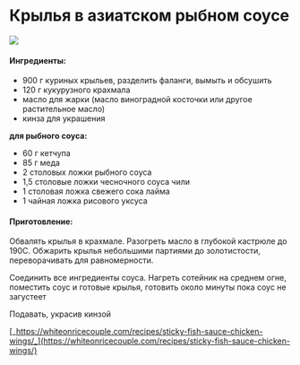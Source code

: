 # Крылья в азиатском рыбном соусе

![](https://i.pinimg.com/564x/a9/03/6c/a9036c1db4aa0f660796e922a3b797a4.jpg)

#### Ингредиенты:

* 900 г куриных крыльев, разделить фаланги, вымыть и обсушить
* 120 г кукурузного крахмала
* масло для жарки \(масло виноградной косточки или другое растительное масло\)
* кинза для украшения

**для рыбного соуса:**

* 60 г кетчупа
* 85 г меда
* 2 столовых ложки рыбного соуса
* 1,5 столовые ложки чесночного соуса чили
* 1 столовая ложка свежего сока лайма
* 1 чайная ложка рисового уксуса

#### Приготовление:

Обвалять крылья в крахмале. Разогреть масло в глубокой кастрюле до 190C. Обжарить крылья небольшими партиями до золотистости, переворачивать для равномерности.

Соединить все ингредиенты соуса. Нагреть сотейник на среднем огне, поместить соус и готовые крылья, готовить около минуты пока соус не загустеет

Подавать, украсив кинзой

[_https://whiteonricecouple.com/recipes/sticky-fish-sauce-chicken-wings/_](https://whiteonricecouple.com/recipes/sticky-fish-sauce-chicken-wings/)


